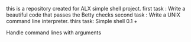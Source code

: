 this is a repository created for ALX simple shell project.
first task : Write a beautiful code that passes the Betty checks
second task : Write a UNIX command line interpreter.
thirs task: Simple shell 0.1 +

Handle command lines with arguments
